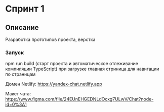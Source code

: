 # Спринт 1

## Описание

Разработка прототипов проекта, верстка

### Запуск 
npm run build (старт проекта и автоматическое отлеживание компиляции TypeScript)
при загрузке главная стриница для навигации по страницам 

Домен Netlify: https://yandex-chat.netlify.app

Макет чата: https://www.figma.com/file/24EUnEHGEDNLdOcxg7ULwV/Chat?node-id=0%3A1
